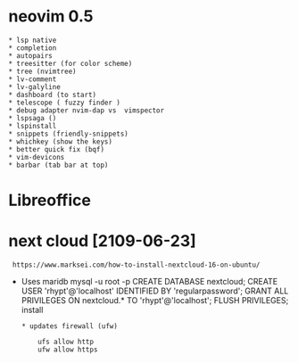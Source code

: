 # neovim 0.5

    * lsp native
    * completion
    * autopairs
    * treesitter (for color scheme)
    * tree (nvimtree)
    * lv-comment
    * lv-galyline
    * dashboard (to start)
    * telescope ( fuzzy finder )
    * debug adapter nvim-dap vs  vimspector
    * lspsaga ()
    * lspinstall
    * snippets (friendly-snippets)
    * whichkey (show the keys)
    * better quick fix (bqf)
    * vim-devicons
    * barbar (tab bar at top)

# Libreoffice

# next cloud [2109-06-23]

     https://www.marksei.com/how-to-install-nextcloud-16-on-ubuntu/

- Uses maridb
  mysql -u root -p
  CREATE DATABASE nextcloud;
  CREATE USER 'rhypt'@'localhost' IDENTIFIED BY 'regularpassword';
  GRANT ALL PRIVILEGES ON nextcloud.\* TO 'rhypt'@'localhost';
  FLUSH PRIVILEGES;
  install

      * updates firewall (ufw)

          ufs allow http
          ufw allow https
